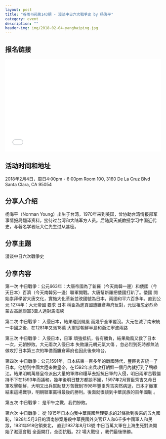 ```yaml
---
layout: post
title: "谷雨书苑第143期 - 漫谈中日六次戰爭史 by 杨海平"
category: event
description: ""
header-img: img/2018-02-04-yanghaiping.jpg
---
```


## 报名链接
<div style="width:100%; text-align:left;" ><iframe src="//eventbrite.com/tickets-external?eid=42666664141&ref=etckt" frameborder="0" height="300" width="100%" vspace="0" hspace="0" marginheight="5" marginwidth="5" scrolling="auto" allowtransparency="true"></iframe></div>

## 活动时间和地址
2018年2月4日，周日4:00pm - 6:00pm
Room 100, 3160 De La Cruz Blvd Santa Clara, CA 95054

## 分享人介绍
杨海平（Norman Young）出生于台湾，1970年来到美国，曾协助台湾情报部军事情报局翻译资料，接待过台湾和大陆军方人员。后随吴天威教授学习中国近代史，与著名学者阮大仁先生过从甚密。


## 分享主题
漫谈中日六次戰爭史


## 分享内容 
第一次 中日戰爭：公元663年：大唐帝國為了新羅（今天南韓一邊）和倭國（今天日本）百濟（今天南韓另一邊）聯軍開戰。大唐幫新羅把倭國打趴了。倭國 開始祟拜學習大唐文化，實施大化革新並改國號為日本，兩國和平六百多年。直到公元 1274年：大元帝國 要求 日本 稱臣為進貢國遭鐮倉幕府反對，元世祖忽必烈命蒙古高麗聯軍3萬人過對馬海峽
 
第二次 中日戰爭： 入侵日本，結果碰到颱風 而幾乎全軍覆沒。大元在滅了南宋統一中國之後，在1281年又派18萬 大軍從朝鮮半島和浙江寧波兩路
 
第三次 中日戰爭： 入侵日本，日軍 頑強抵抗，各有勝負，結果颱風又救了日本 一次，元朝慘敗。大元兩次入侵日本 失敗讓元朝元氣大傷 ，忽必烈到死時都無法做攻打日本第三次的準備而鐮倉幕府也因此後來垮台。
 
第四次 中日戰爭：公元1591年，日本結束一百多年的戰國時代，豐臣秀吉統一了日本，他想到中國大陸來做皇帝，在1592年出兵攻打朝鮮一個月內就打到了鴨綠江。結果明朝萬曆皇帝派出大量的軍隊和糧草去抵抗日軍的入侵，明日兩軍苦戰僵持不下在1593年而議和，幾年後明日雙方都談不攏，1597年2月豐臣秀吉又命日軍攻擊朝鮮，大明又出兵幫助雙方苦戰到1598年豐臣秀吉突然病逝，日本才撤軍結束這場戰爭，明朝聯軍贏得最後的勝利。後面就很談到中華民族的百年國恥 。
 
第五次 中日戰爭： 是甲午之戰，我們慘敗。
 
第六次 中日戰爭： 從 1915年日本向我中華民國無理要求的21條款到後來的五九國恥，1928年5月3日的濟南慘案屠殺中華民國外交官17人和6千多中國軍人和民眾，1931年918佔領東北， 直到1937年8月13號  中日百萬大軍在上海生死對決開始了淞滬會戰 全面開打，全面抗戰。22 場大戰役 ，我們最後慘勝。
